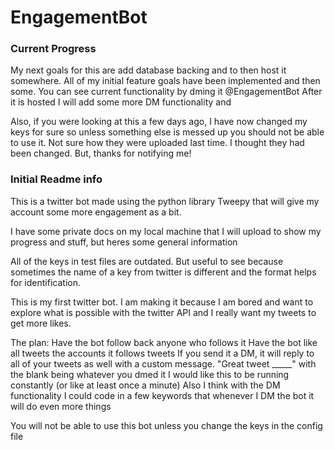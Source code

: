 # EngagementBot

### Current Progress
My next goals for this are add database backing and to then host it somewhere. All of my initial feature goals have been implemented and then some. You can see current functionality by dming it @EngagementBot
After it is hosted I will add some more DM functionality and 

Also, if you were looking at this a few days ago, I have now changed my keys for sure so unless something else is messed up you should not be able to use it. Not sure how they were uploaded last time. I thought they had been changed. But, thanks for notifying me!


### Initial Readme info
This is a twitter bot made using the python library Tweepy that will give my account some more engagement as a bit.

I have some private docs on my local machine that I will upload to show my progress and stuff, but heres some general information

All of the keys in test files are outdated. But useful to see because sometimes the name of a key from twitter is different and the format helps for identification.

This is my first twitter bot. I am making it because I am bored and want to explore what is possible with the twitter API and I really want my tweets to get more likes.


The plan:
Have the bot follow back anyone who follows it
Have the bot like all tweets the accounts it follows tweets
If you send it a DM, it will reply to all of your tweets as well with a custom message. "Great tweet _____" with the blank being whatever you dmed it
I would like this to be running constantly (or like at least once a minute)
Also I think with the DM functionality I could code in a few keywords that whenever I DM the bot it will do even more things



You will not be able to use this bot unless you change the keys in the config file
